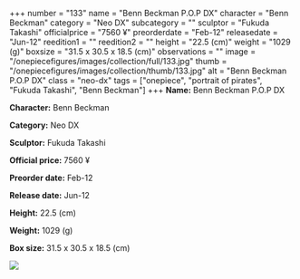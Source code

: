 +++
number = "133"
name = "Benn Beckman P.O.P DX"
character = "Benn Beckman"
category = "Neo DX"
subcategory = ""
sculptor = "Fukuda Takashi"
officialprice = "7560 ¥"
preorderdate = "Feb-12"
releasedate = "Jun-12"
reedition1 = ""
reedition2 = ""
height = "22.5 (cm)"
weight = "1029 (g)"
boxsize = "31.5 x 30.5 x 18.5 (cm)"
observations = ""
image = "/onepiecefigures/images/collection/full/133.jpg"
thumb = "/onepiecefigures/images/collection/thumb/133.jpg"
alt = "Benn Beckman P.O.P DX"
class = "neo-dx"
tags = ["onepiece", "portrait of pirates", "Fukuda Takashi", "Benn Beckman"]
+++
**Name:** Benn Beckman P.O.P DX

**Character:** Benn Beckman

**Category:** Neo DX 

**Sculptor:** Fukuda Takashi

**Official price:** 7560 ¥

**Preorder date:** Feb-12

**Release date:** Jun-12

**Height:** 22.5 (cm)

**Weight:** 1029 (g)

**Box size:** 31.5 x 30.5 x 18.5 (cm)

<img src="/onepiecefigures/images/collection/thumb/133.jpg">